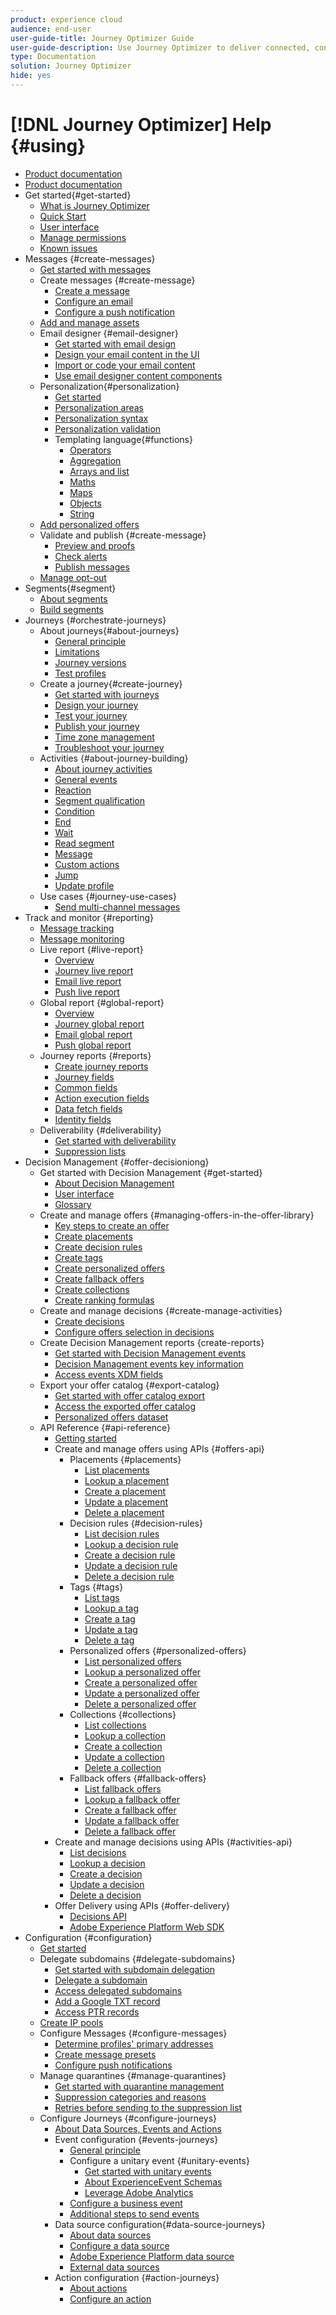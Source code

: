 ```yaml
---
product: experience cloud
audience: end-user
user-guide-title: Journey Optimizer Guide
user-guide-description: Use Journey Optimizer to deliver connected, contextual, and personalized experiences to customers
type: Documentation
solution: Journey Optimizer
hide: yes
---
```


# [!DNL Journey Optimizer] Help {#using}

+ [Product documentation](ajo-home.md)
+ [Product documentation](cjm-home.md)
+ Get started{#get-started}
  + [What is Journey Optimizer](using/get-started.md)
  + [Quick Start](using/quick-start.md)
  + [User interface](using/user-interface.md)
  + [Manage permissions](using/permissions.md)
  + [Known issues](using/known-issues.md)
+ Messages {#create-messages}
  + [Get started with messages](using/get-started-content.md)
  + Create messages {#create-message}
    + [Create a message](using/create-message.md)
    + [Configure an email](using/configure-email.md)
    + [Configure a push notification](using/configure-push.md)
  + [Add and manage assets](using/assets-essentials.md)
  + Email designer {#email-designer} 
    + [Get started with email design](using/design-emails.md)
    + [Design your email content in the UI](using/create-email-content.md)
    + [Import or code your email content](using/existing-content.md)
    + [Use email designer content components](using/content-components.md)
  + Personalization{#personalization}
    + [Get started](using/personalization/personalize.md)
    + [Personalization areas](using/personalization/personalization-aeras.md)
    + [Personalization syntax](using/personalization/personalization-syntax.md)
    + [Personalization validation](using/personalization/personalization-validation.md) 
    + Templating language{#functions}
       + [Operators](using/personalization/functions/operators.md)
       + [Aggregation](using/personalization/functions/aggregation.md)
       + [Arrays and list](using/personalization/functions/arrays-list.md)
       + [Maths](using/personalization/functions/maths.md)
       + [Maps](using/personalization/functions/maps.md)
       + [Objects](using/personalization/functions/objects.md)
       + [String](using/personalization/functions/string.md) 
  + [Add personalized offers](using/deliver-personalized-offers.md)  
  + Validate and publish {#create-message}
    + [Preview and proofs](using/preview.md)
    + [Check alerts](using/alerts.md)
    + [Publish messages](using/publish-manage-message.md)
  + [Manage opt-out](using/consent.md)
+ Segments{#segment}
  + [About segments](using/segment/about-segments.md)
  + [Build segments](using/segment/creating-a-segment.md)
+ Journeys {#orchestrate-journeys}
  + About journeys{#about-journeys}
    + [General principle](using/building-journeys/journey.md)
    + [Limitations](using/building-journeys/limitations.md)
    + [Journey versions](using/building-journeys/journey-versions.md)
    + [Test profiles](using/building-journeys/creating-test-profiles.md)   
  + Create a journey{#create-journey}
    + [Get started with journeys](using/building-journeys/journey-gs.md)
    + [Design your journey](using/building-journeys/using-the-journey-designer.md)
    + [Test your journey](using/building-journeys/testing-the-journey.md)
    + [Publish your journey](using/building-journeys/publishing-the-journey.md)
    + [Time zone management](using/building-journeys/timezone-management.md)
    + [Troubleshoot your journey](using/building-journeys/troubleshooting.md)
  + Activities {#about-journey-building}
    + [About journey activities](using/building-journeys/about-journey-activities.md)
    + [General events](using/building-journeys/general-events.md)
    + [Reaction](using/building-journeys/reaction-events.md)
    + [Segment qualification](using/building-journeys/segment-qualification-events.md)
    + [Condition](using/building-journeys/condition-activity.md)
    + [End](using/building-journeys/end-activity.md)
    + [Wait](using/building-journeys/wait-activity.md)
    + [Read segment](using/building-journeys/read-segment.md)
    + [Message](using/building-journeys/journeys-message.md)
    + [Custom actions](using/building-journeys/using-custom-actions.md)
    + [Jump](using/building-journeys/jump.md)
    + [Update profile](using/building-journeys/update-profiles.md)
  + Use cases {#journey-use-cases}
    + [Send multi-channel messages](using/building-journeys/journeys-uc.md)
+ Track and monitor {#reporting}
  + [Message tracking](using/message-tracking.md)
  + [Message monitoring](using/message-monitoring.md)
  + Live report {#live-report}
    + [Overview](using/reports/live-report.md)
    + [Journey live report](using/reports/journey-live-report.md)
    + [Email live report](using/reports/email-live-report.md)
    + [Push live report](using/reports/push-live-report.md)
  + Global report {#global-report}
    + [Overview](using/reports/global-report.md)
    + [Journey global report](using/reports/journey-global-report.md)
    + [Email global report](using/reports/email-global-report.md)
    + [Push global report](using/reports/push-global-report.md)
  + Journey reports {#reports}
    + [Create journey reports](using/reports/sharing-overview.md)
    + [Journey fields](using/reports/sharing-journey-fields.md)
    + [Common fields](using/reports/sharing-common-fields.md)
    + [Action execution fields](using/reports/sharing-execution-fields.md)
    + [Data fetch fields](using/reports/sharing-fetch-fields.md)
    + [Identity fields](using/reports/sharing-identity-fields.md)
  + Deliverability {#deliverability}
    + [Get started with deliverability](using/deliverability.md)
    + [Suppression lists](using/suppression-lists.md)
+ Decision Management {#offer-decisioniong}
  + Get started with Decision Management {#get-started}
    + [About Decision Management](using/offers/get-started/starting-offer-decisioning.md)
    + [User interface](using/offers/get-started/user-interface.md)
    + [Glossary](using/offers/get-started/glossary.md)
  + Create and manage offers {#managing-offers-in-the-offer-library}
    + [Key steps to create an offer](using/offers/offer-library/key-steps.md)
    + [Create placements](using/offers/offer-library/creating-placements.md)
    + [Create decision rules](using/offers/offer-library/creating-decision-rules.md)
    + [Create tags](using/offers/offer-library/creating-tags.md)
    + [Create personalized offers](using/offers/offer-library/creating-personalized-offers.md)
    + [Create fallback offers](using/offers/offer-library/creating-fallback-offers.md)
    + [Create collections](using/offers/offer-library/creating-collections.md)
    + [Create ranking formulas](using/offers/offer-library/create-ranking-formulas.md)
  + Create and manage decisions {#create-manage-activities}
    + [Create decisions](using/offers/offer-activities/create-offer-activities.md)
    + [Configure offers selection in decisions](using/offers/offer-activities/configure-offer-selection.md)
  + Create Decision Management reports {create-reports}
    + [Get started with Decision Management events](using/offers/reports/get-started-events.md)
    + [Decision Management events key information](using/offers/reports/key-information.md)
    + [Access events XDM fields](using/offers/reports/xdm-fields.md)
  + Export your offer catalog {#export-catalog}
    + [Get started with offer catalog export ](using/offers/export-catalog/get-started-export.md)
    + [Access the exported offer catalog](using/offers/export-catalog/access-dataset.md)
    + [Personalized offers dataset](using/offers/export-catalog/export-offers.md)
  + API Reference {#api-reference}
    + [Getting started](using/offers/api-reference/getting-started.md)
    + Create and manage offers using APIs {#offers-api}
        + Placements {#placements}
            + [List placements](using/offers/api-reference/offers-api/placements/placements-list.md)
            + [Lookup a placement](using/offers/api-reference/offers-api/placements/lookup.md)
            + [Create a placement](using/offers/api-reference/offers-api/placements/create.md)
            + [Update a placement](using/offers/api-reference/offers-api/placements/update.md)
            + [Delete a placement](using/offers/api-reference/offers-api/placements/delete.md)
        + Decision rules {#decision-rules}
            + [List decision rules](using/offers/api-reference/offers-api/decision-rules/rules-list.md)
            + [Lookup a decision rule](using/offers/api-reference/offers-api/decision-rules/lookup.md)
            + [Create a decision rule](using/offers/api-reference/offers-api/decision-rules/create.md)
            + [Update a decision rule](using/offers/api-reference/offers-api/decision-rules/update.md)
            + [Delete a decision rule](using/offers/api-reference/offers-api/decision-rules/delete.md)
        + Tags {#tags}
            + [List tags](using/offers/api-reference/offers-api/tags/tags-list.md)
            + [Lookup a tag](using/offers/api-reference/offers-api/tags/lookup.md)
            + [Create a tag](using/offers/api-reference/offers-api/tags/create.md)
            + [Update a tag](using/offers/api-reference/offers-api/tags/update.md)
            + [Delete a tag](using/offers/api-reference/offers-api/tags/delete.md)
        + Personalized offers {#personalized-offers}
            + [List personalized offers](using/offers/api-reference/offers-api/personalized-offers/offers-list.md)
            + [Lookup a personalized offer](using/offers/api-reference/offers-api/personalized-offers/lookup.md)
            + [Create a personalized offer](using/offers/api-reference/offers-api/personalized-offers/create.md)
            + [Update a personalized offer](using/offers/api-reference/offers-api/personalized-offers/update.md)
            + [Delete a personalized offer](using/offers/api-reference/offers-api/personalized-offers/delete.md)
        + Collections {#collections}
            + [List collections](using/offers/api-reference/offers-api/collections/collections-list.md)
            + [Lookup a collection](using/offers/api-reference/offers-api/collections/lookup.md)
            + [Create a collection](using/offers/api-reference/offers-api/collections/create.md)
            + [Update a collection](using/offers/api-reference/offers-api/collections/update.md)
            + [Delete a collection](using/offers/api-reference/offers-api/collections/delete.md)
        + Fallback offers {#fallback-offers}
            + [List fallback offers](using/offers/api-reference/offers-api/fallback-offers/fallback-list.md)
            + [Lookup a fallback offer](using/offers/api-reference/offers-api/fallback-offers/lookup.md)
            + [Create a fallback offer](using/offers/api-reference/offers-api/fallback-offers/create.md)
            + [Update a fallback offer](using/offers/api-reference/offers-api/fallback-offers/update.md)
            + [Delete a fallback offer](using/offers/api-reference/offers-api/fallback-offers/delete.md)
    + Create and manage decisions using APIs {#activities-api}
        + [List decisions](using/offers/api-reference/activities-api/activities/activities-list.md)
        + [Lookup a decision](using/offers/api-reference/activities-api/activities/lookup.md)
        + [Create a decision](using/offers/api-reference/activities-api/activities/create.md)
        + [Update a decision](using/offers/api-reference/activities-api/activities/update.md)
        + [Delete a decision](using/offers/api-reference/activities-api/activities/delete.md)
    + Offer Delivery using APIs {#offer-delivery}
        + [Decisions API](using/offers/api-reference/decisions-api/deliver-offers.md)
        + [Adobe Experience Platform Web SDK](using/offers/api-reference/web-sdk.md)  
+ Configuration {#configuration}
  + [Get started](using/configuration/get-started-configuration.md)
  + Delegate subdomains {#delegate-subdomains}
    + [Get started with subdomain delegation](using/configuration/about-subdomain-delegation.md)
    + [Delegate a subdomain](using/configuration/delegate-subdomain.md)
    + [Access delegated subdomains](using/configuration/access-subdomains.md)
    + [Add a Google TXT record](using/configuration/google-txt.md)
    + [Access PTR records](using/configuration/ptr-records.md)
  + [Create IP pools](using/configuration/ip-pools.md)
  + Configure Messages {#configure-messages}
    + [Determine profiles' primary addresses](using/configuration/primary-email-addresses.md) 
    + [Create message presets](using/configuration/message-presets.md)
    + [Configure push notifications](using/push-configuration.md)
  + Manage quarantines {#manage-quarantines}  
    + [Get started with quarantine management](using/configuration/get-started-quarantines.md)
    + [Suppression categories and reasons](using/configuration/suppression-categories-reasons.md)
    + [Retries before sending to the suppression list](using/configuration/retries-suppression-list.md)
  + Configure Journeys {#configure-journeys}
    + [About Data Sources, Events and Actions](using/configuration/about-data-sources-events-actions.md)
    + Event configuration {#events-journeys}
      + [General principle](using/event/about-events.md)
      + Configure a unitary event {#unitary-events}  
        + [Get started with unitary events](using/event/about-creating.md)
        + [About ExperienceEvent Schemas](using/event/experience-event-schema.md)
        + [Leverage Adobe Analytics](using/event/about-analytics.md)
      + [Configure a business event](using/event/about-creating-business.md)
      + [Additional steps to send events](using/event/additional-steps-to-send-events-to-journey-orchestration.md)
    + Data source configuration{#data-source-journeys}
      + [About data sources](using/datasource/about-data-sources.md)
      + [Configure a data source](using/datasource/configure-data-sources.md)
      + [Adobe Experience Platform data source](using/datasource/adobe-experience-platform-data-source.md)
      + [External data sources](using/datasource/external-data-sources.md)
    + Action configuration {#action-journeys}
      + [About actions](using/action/action.md)
      + [Configure an action](using/action/about-custom-action-configuration.md)
